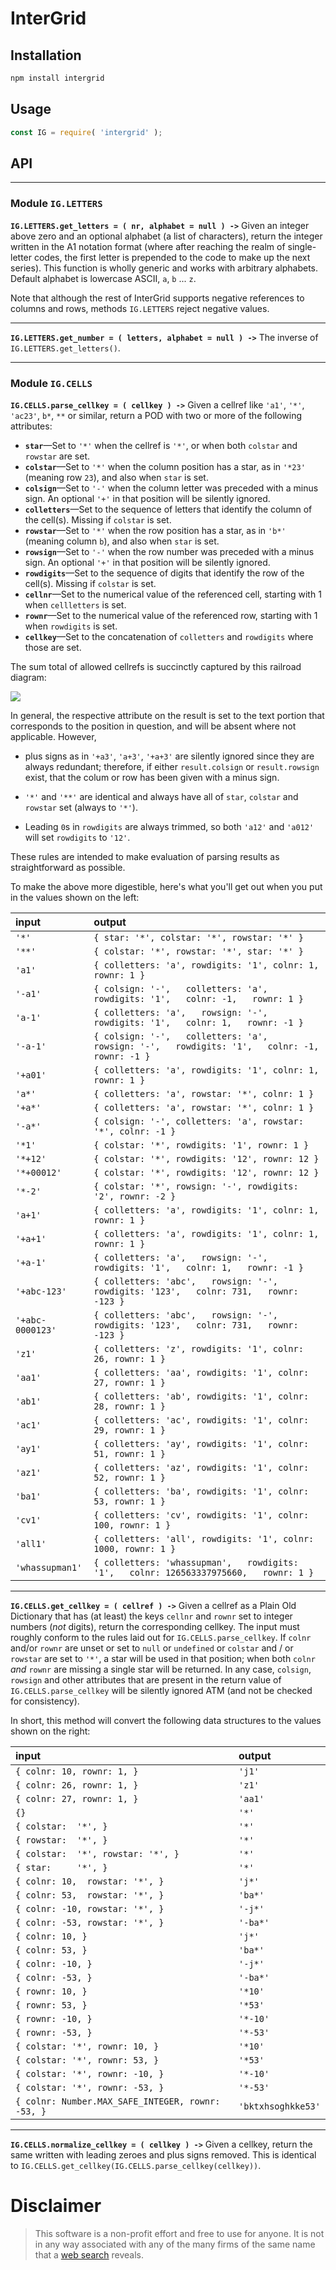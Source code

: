 

# InterGrid

## Installation

```sh
npm install intergrid
```

## Usage

```js
const IG = require( 'intergrid' );
```

## API

-------------------------

### Module `IG.LETTERS`

**`IG.LETTERS.get_letters = ( nr, alphabet = null ) ->`** Given an integer above
zero and an optional alphabet (a list of characters), return the integer written
in the A1 notation format (where after reaching the realm of single-letter
codes, the first letter is prepended to the code to make up the next series).
This function is wholly generic and works with arbitrary alphabets. Default
alphabet is lowercase ASCII, `a`, `b` ... `z`.

Note that although the rest of InterGrid supports negative references to columns
and rows, methods `IG.LETTERS` reject negative values.

-------------------------

**`IG.LETTERS.get_number = ( letters, alphabet = null ) ->`** The
inverse of `IG.LETTERS.get_letters()`.

-------------------------

### Module `IG.CELLS`

**`IG.CELLS.parse_cellkey = ( cellkey ) ->`** Given a cellref like
`'a1'`, `'*'`, `'ac23'`, `b*`, `**` or similar, return a POD with two or more of
the following attributes:

* **`star`**—Set to `'*'` when the cellref is `'*'`, or when both `colstar` and
  `rowstar` are set.
* **`colstar`**—Set to `'*'` when the column position has a star, as in `'*23'`
  (meaning row `23`), and also when `star` is set.
* **`colsign`**—Set to `'-'` when the column letter was preceded with a minus
  sign. An optional `'+'` in that position will be silently ignored.
* **`colletters`**—Set to the sequence of letters that identify the column of
  the cell(s). Missing if `colstar` is set.
* **`rowstar`**—Set to `'*'` when the row position has a star, as in `'b*'`
  (meaning column `b`), and also when `star` is set.
* **`rowsign`**—Set to `'-'` when the row number was preceded with a minus sign.
  An optional `'+'` in that position will be silently ignored.
* **`rowdigits`**—Set to the sequence of digits that identify the row of the
  cell(s). Missing if `colstar` is set.
* **`cellnr`**—Set to the numerical value of the referenced cell, starting with
  1 when `cellletters` is set.
* **`rownr`**—Set to the numerical value of the referenced row, starting with 1
  when `rowdigits` is set.
* **`cellkey`**—Set to the concatenation of `colletters` and `rowdigits` where
  those are set.

The sum total of allowed cellrefs is succinctly captured by this railroad diagram:

![](https://github.com/loveencounterflow/intergrid/raw/master/artwork/IG.CELLS.settings.patterns.a1_lowercase.railroad.png)

In general, the respective attribute on the result is set to the text portion
that corresponds to the position in question, and will be absent where not
applicable. However,

* plus signs as in `'+a3'`, `'a+3'`, `'+a+3'` are silently ignored since they
  are always redundant; therefore, if either `result.colsign` or
  `result.rowsign` exist, that the colum or row has been given with a minus
  sign.

* `'*'` and `'**'` are identical and always have all of `star`, `colstar` and
  `rowstar` set (always to `'*'`).

* Leading `0`s in `rowdigits` are always trimmed, so both `'a12'` and `'a012'`
  will set `rowdigits` to `'12'`.

These rules are intended to make evaluation of parsing results as
straightforward as possible.

To make the above more digestible, here's what you'll get out when you put in the values
shown on the left:


| input            | output                                                                                            |
| :-----           | :-----                                                                                            |
| `'*'`            | `{ star: '*', colstar: '*', rowstar: '*' }`                                                       |
| `'**'`           | `{ colstar: '*', rowstar: '*', star: '*' }`                                                       |
| `'a1'`           | `{ colletters: 'a', rowdigits: '1', colnr: 1, rownr: 1 }`                                         |
| `'-a1'`          | `{ colsign: '-',   colletters: 'a',   rowdigits: '1',   colnr: -1,   rownr: 1 }`                  |
| `'a-1'`          | `{ colletters: 'a',   rowsign: '-',   rowdigits: '1',   colnr: 1,   rownr: -1 }`                  |
| `'-a-1'`         | `{ colsign: '-',   colletters: 'a',   rowsign: '-',   rowdigits: '1',   colnr: -1,   rownr: -1 }` |
| `'+a01'`         | `{ colletters: 'a', rowdigits: '1', colnr: 1, rownr: 1 }`                                         |
| `'a*'`           | `{ colletters: 'a', rowstar: '*', colnr: 1 }`                                                     |
| `'+a*'`          | `{ colletters: 'a', rowstar: '*', colnr: 1 }`                                                     |
| `'-a*'`          | `{ colsign: '-', colletters: 'a', rowstar: '*', colnr: -1 }`                                      |
| `'*1'`           | `{ colstar: '*', rowdigits: '1', rownr: 1 }`                                                      |
| `'*+12'`         | `{ colstar: '*', rowdigits: '12', rownr: 12 }`                                                    |
| `'*+00012'`      | `{ colstar: '*', rowdigits: '12', rownr: 12 }`                                                    |
| `'*-2'`          | `{ colstar: '*', rowsign: '-', rowdigits: '2', rownr: -2 }`                                       |
| `'a+1'`          | `{ colletters: 'a', rowdigits: '1', colnr: 1, rownr: 1 }`                                         |
| `'+a+1'`         | `{ colletters: 'a', rowdigits: '1', colnr: 1, rownr: 1 }`                                         |
| `'+a-1'`         | `{ colletters: 'a',   rowsign: '-',   rowdigits: '1',   colnr: 1,   rownr: -1 }`                  |
| `'+abc-123'`     | `{ colletters: 'abc',   rowsign: '-',   rowdigits: '123',   colnr: 731,   rownr: -123 }`          |
| `'+abc-0000123'` | `{ colletters: 'abc',   rowsign: '-',   rowdigits: '123',   colnr: 731,   rownr: -123 }`          |
| `'z1'`           | `{ colletters: 'z', rowdigits: '1', colnr: 26, rownr: 1 }`                                        |
| `'aa1'`          | `{ colletters: 'aa', rowdigits: '1', colnr: 27, rownr: 1 }`                                       |
| `'ab1'`          | `{ colletters: 'ab', rowdigits: '1', colnr: 28, rownr: 1 }`                                       |
| `'ac1'`          | `{ colletters: 'ac', rowdigits: '1', colnr: 29, rownr: 1 }`                                       |
| `'ay1'`          | `{ colletters: 'ay', rowdigits: '1', colnr: 51, rownr: 1 }`                                       |
| `'az1'`          | `{ colletters: 'az', rowdigits: '1', colnr: 52, rownr: 1 }`                                       |
| `'ba1'`          | `{ colletters: 'ba', rowdigits: '1', colnr: 53, rownr: 1 }`                                       |
| `'cv1'`          | `{ colletters: 'cv', rowdigits: '1', colnr: 100, rownr: 1 }`                                      |
| `'all1'`         | `{ colletters: 'all', rowdigits: '1', colnr: 1000, rownr: 1 }`                                    |
| `'whassupman1'`  | `{ colletters: 'whassupman',   rowdigits: '1',   colnr: 126563337975660,   rownr: 1 }`            |

-------------------------

**`IG.CELLS.get_cellkey = ( cellref ) ->`** Given a cellref as a Plain
Old Dictionary that has (at least) the keys `cellnr` and `rownr` set to integer
numbers (*not* digits), return the corresponding cellkey. The input must roughly
conform to the rules laid out for `IG.CELLS.parse_cellkey`. If `colnr`
and/or `rownr` are unset or set to `null` or `undefined` or `colstar` and / or
`rowstar` are set to `'*'`, a star will be used in that position; when both
`colnr` *and* `rownr` are missing a single star will be returned. In any case,
`colsign`, `rowsign` and other attributes that are present in the return value
of `IG.CELLS.parse_cellkey` will be silently ignored ATM (and not be
checked for consistency).

In short, this method will convert the following data structures to the values
shown on the right:

| input                                             | output             |
| :-----                                            | :-----             |
| `{ colnr: 10, rownr: 1, }`                        | `'j1'`             |
| `{ colnr: 26, rownr: 1, }`                        | `'z1'`             |
| `{ colnr: 27, rownr: 1, }`                        | `'aa1'`            |
| `{}`                                              | `'*'`              |
| `{ colstar:  '*', }`                              | `'*'`              |
| `{ rowstar:  '*', }`                              | `'*'`              |
| `{ colstar:  '*', rowstar: '*', }`                | `'*'`              |
| `{ star:     '*', }`                              | `'*'`              |
| `{ colnr: 10,  rowstar: '*', }`                   | `'j*'`             |
| `{ colnr: 53,  rowstar: '*', }`                   | `'ba*'`            |
| `{ colnr: -10, rowstar: '*', }`                   | `'-j*'`            |
| `{ colnr: -53, rowstar: '*', }`                   | `'-ba*'`           |
| `{ colnr: 10, }`                                  | `'j*'`             |
| `{ colnr: 53, }`                                  | `'ba*'`            |
| `{ colnr: -10, }`                                 | `'-j*'`            |
| `{ colnr: -53, }`                                 | `'-ba*'`           |
| `{ rownr: 10, }`                                  | `'*10'`            |
| `{ rownr: 53, }`                                  | `'*53'`            |
| `{ rownr: -10, }`                                 | `'*-10'`           |
| `{ rownr: -53, }`                                 | `'*-53'`           |
| `{ colstar: '*', rownr: 10, }`                    | `'*10'`            |
| `{ colstar: '*', rownr: 53, }`                    | `'*53'`            |
| `{ colstar: '*', rownr: -10, }`                   | `'*-10'`           |
| `{ colstar: '*', rownr: -53, }`                   | `'*-53'`           |
| `{ colnr: Number.MAX_SAFE_INTEGER, rownr: -53, }` | `'bktxhsoghkke53'` |



-------------------------

**`IG.CELLS.normalize_cellkey = ( cellkey ) ->`** Given a cellkey,
return the same written with leading zeroes and plus signs removed. This is
identical to
`IG.CELLS.get_cellkey(IG.CELLS.parse_cellkey(cellkey))`.

# Disclaimer

> This software is a non-profit effort and free to use for anyone. It is not in
> any way associated with any of the many firms of the same name that a [web
> search](https://duckduckgo.com/?q=InterGrid&t=lm&ia=web) reveals.


